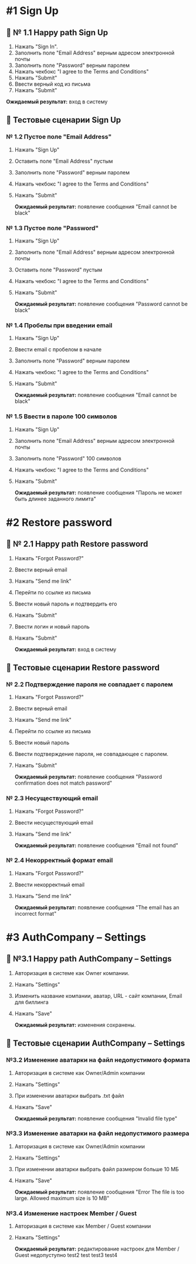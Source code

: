 # #1 Sign Up

## :rocket: № 1.1 Happy path Sign Up

1. Нажать "Sign In".
2. Заполнить поле "Email Address" верным адресом электронной почты
3. Заполнить поле "Password" верным паролем
4. Нажать чекбокс "I agree to the Terms and Conditions"
5. Нажать "Submit"
6. Ввести верный код из письма
7. Нажать "Submit"

**Ожидаемый результат:** вход в систему

## :scroll: Тестовые сценарии Sign Up

### № 1.2 Пустое поле "Email Address"

1. Нажать "Sign Up"
2. Оставить поле "Email Address" пустым
3. Заполнить поле "Password" верным паролем
4. Нажать чекбокс "I agree to the Terms and Conditions"
5. Нажать "Submit"

    **Ожидаемый результат:** появление сообщения "Email cannot be black"

### № 1.3 Пустое поле "Password"

1. Нажать "Sign Up"
2. Заполнить поле "Email Address" верным адресом электронной почты
3. Оставить поле "Password" пустым
4. Нажать чекбокс "I agree to the Terms and Conditions"
5. Нажать "Submit"

    **Ожидаемый результат:** появление сообщения "Password cannot be black"

### № 1.4 Пробелы при введении email

1. Нажать "Sign Up"
2. Ввести email с пробелом в начале
3. Заполнить поле "Password" верным паролем
4. Нажать чекбокс "I agree to the Terms and Conditions"
5. Нажать "Submit"

    **Ожидаемый результат:** появление сообщения "Email cannot be black"

### № 1.5 Ввести в пароле 100 символов

1. Нажать "Sign Up"
2. Заполнить поле "Email Address" верным адресом электронной почты
3. Заполнить поле "Password"  100 символов
4. Нажать чекбокс "I agree to the Terms and Conditions"
5. Нажать "Submit"

    **Ожидаемый результат:** появление сообщения "Пароль не может быть длинее заданного лимита"  


# #2 Restore password

## :rocket: № 2.1 Happy path Restore password

1. Нажать "Forgot Password?"
2. Ввести верный email
3. Нажать "Send me link"
4. Перейти по ссылке из письма
5. Ввести новый пароль и подтвердить его
6. Нажать "Submit"
7. Ввести логин и новый пароль
8. Нажать "Submit"

    **Ожидаемый результат:** вход в систему

## :scroll: Тестовые сценарии Restore password

### № 2.2 Подтверждение пароля не совпадает с паролем

1. Нажать "Forgot Password?"
2. Ввести верный email
3. Нажать "Send me link"
4. Перейти по ссылке из письма
5. Ввести новый пароль
6. Ввести подтверждение пароля, не совпадающее с паролем.
7. Нажать "Submit"

    **Ожидаемый результат:** появление сообщения "Password confirmation does not match password"

### № 2.3 Несуществующий email

1. Нажать "Forgot Password?"
2. Ввести несуществующий email
3. Нажать "Send me link"

    **Ожидаемый результат:** появление сообщения "Email not found"

### № 2.4 Некорректный формат email

1. Нажать "Forgot Password?"
2. Ввести некорректный email
3. Нажать "Send me link"

    **Ожидаемый результат:** появление сообщения "The email has an incorrect format"

# #3 AuthCompany – Settings

## :rocket: №3.1 Happy path AuthCompany – Settings

1. Авторизация в системе как Owner компании.
2. Нажать "Settings"
3. Изменить название компании, аватар, URL - сайт компании, Email для биллинга
4. Нажать "Save"

    **Ожидаемый результат:** изменения сохранены.

## :scroll: Тестовые сценарии AuthCompany – Settings

### №3.2 Изменение аватарки на файл недопустимого формата

1. Авторизация в системе как Owner/Admin компании
2. Нажать "Settings"
3. При изменении аватарки выбрать .txt файл
4. Нажать "Save"

    **Ожидаемый результат:** появление сообщения "Invalid file type"

### №3.3 Изменение аватарки на файл недопустимого размера

1. Авторизация в системе как Owner/Admin компании
2. Нажать "Settings"
3. При изменении аватарки выбрать файл размером больше 10 МБ
4. Нажать "Save"

    **Ожидаемый результат:** появление сообщения "Error The file is too large. Allowed maximum size is 10 MB"

### №3.4 Изменение настроек Member / Guest 

1. Авторизация в системе как Member / Guest компании
2. Нажать "Settings"

    **Ожидаемый результат:** редактирование настроек для Member / Guest недопуступно
test2
test
test3
test4

